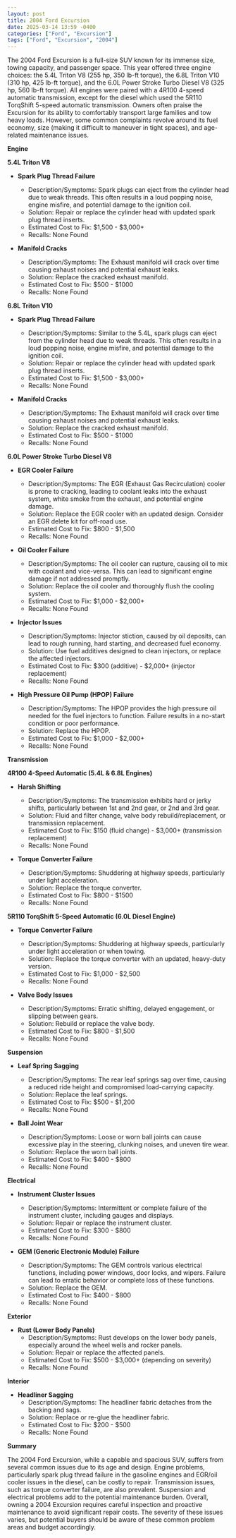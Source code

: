 ```yaml
---
layout: post
title: 2004 Ford Excursion
date: 2025-03-14 13:59 -0400
categories: ["Ford", "Excursion"]
tags: ["Ford", "Excursion", "2004"]
---
```

The 2004 Ford Excursion is a full-size SUV known for its immense size, towing capacity, and passenger space. This year offered three engine choices: the 5.4L Triton V8 (255 hp, 350 lb-ft torque), the 6.8L Triton V10 (310 hp, 425 lb-ft torque), and the 6.0L Power Stroke Turbo Diesel V8 (325 hp, 560 lb-ft torque). All engines were paired with a 4R100 4-speed automatic transmission, except for the diesel which used the 5R110 TorqShift 5-speed automatic transmission. Owners often praise the Excursion for its ability to comfortably transport large families and tow heavy loads. However, some common complaints revolve around its fuel economy, size (making it difficult to maneuver in tight spaces), and age-related maintenance issues.

**Engine**

**5.4L Triton V8**

*   **Spark Plug Thread Failure**
    *   Description/Symptoms: Spark plugs can eject from the cylinder head due to weak threads. This often results in a loud popping noise, engine misfire, and potential damage to the ignition coil.
    *   Solution: Repair or replace the cylinder head with updated spark plug thread inserts.
    *   Estimated Cost to Fix: $1,500 - $3,000+
    *   Recalls: None Found

*   **Manifold Cracks**
    *   Description/Symptoms: The Exhaust manifold will crack over time causing exhaust noises and potential exhaust leaks.
    *   Solution: Replace the cracked exhaust manifold.
    *   Estimated Cost to Fix: $500 - $1000
    *   Recalls: None Found

**6.8L Triton V10**

*   **Spark Plug Thread Failure**
    *   Description/Symptoms: Similar to the 5.4L, spark plugs can eject from the cylinder head due to weak threads. This often results in a loud popping noise, engine misfire, and potential damage to the ignition coil.
    *   Solution: Repair or replace the cylinder head with updated spark plug thread inserts.
    *   Estimated Cost to Fix: $1,500 - $3,000+
    *   Recalls: None Found

*   **Manifold Cracks**
    *   Description/Symptoms: The Exhaust manifold will crack over time causing exhaust noises and potential exhaust leaks.
    *   Solution: Replace the cracked exhaust manifold.
    *   Estimated Cost to Fix: $500 - $1000
    *   Recalls: None Found

**6.0L Power Stroke Turbo Diesel V8**

*   **EGR Cooler Failure**
    *   Description/Symptoms: The EGR (Exhaust Gas Recirculation) cooler is prone to cracking, leading to coolant leaks into the exhaust system, white smoke from the exhaust, and potential engine damage.
    *   Solution: Replace the EGR cooler with an updated design. Consider an EGR delete kit for off-road use.
    *   Estimated Cost to Fix: $800 - $1,500
    *   Recalls: None Found

*   **Oil Cooler Failure**
    *   Description/Symptoms: The oil cooler can rupture, causing oil to mix with coolant and vice-versa. This can lead to significant engine damage if not addressed promptly.
    *   Solution: Replace the oil cooler and thoroughly flush the cooling system.
    *   Estimated Cost to Fix: $1,000 - $2,000+
    *   Recalls: None Found

*   **Injector Issues**
    *   Description/Symptoms: Injector stiction, caused by oil deposits, can lead to rough running, hard starting, and decreased fuel economy.
    *   Solution: Use fuel additives designed to clean injectors, or replace the affected injectors.
    *   Estimated Cost to Fix: $300 (additive) - $2,000+ (injector replacement)
    *   Recalls: None Found

*   **High Pressure Oil Pump (HPOP) Failure**
    *   Description/Symptoms: The HPOP provides the high pressure oil needed for the fuel injectors to function. Failure results in a no-start condition or poor performance.
    *   Solution: Replace the HPOP.
    *   Estimated Cost to Fix: $1,000 - $2,000+
    *   Recalls: None Found

**Transmission**

**4R100 4-Speed Automatic (5.4L & 6.8L Engines)**

*   **Harsh Shifting**
    *   Description/Symptoms: The transmission exhibits hard or jerky shifts, particularly between 1st and 2nd gear, or 2nd and 3rd gear.
    *   Solution: Fluid and filter change, valve body rebuild/replacement, or transmission replacement.
    *   Estimated Cost to Fix: $150 (fluid change) - $3,000+ (transmission replacement)
    *   Recalls: None Found

*   **Torque Converter Failure**
    *   Description/Symptoms: Shuddering at highway speeds, particularly under light acceleration.
    *   Solution: Replace the torque converter.
    *   Estimated Cost to Fix: $800 - $1500
    *   Recalls: None Found

**5R110 TorqShift 5-Speed Automatic (6.0L Diesel Engine)**

*   **Torque Converter Failure**
    *   Description/Symptoms: Shuddering at highway speeds, particularly under light acceleration or when towing.
    *   Solution: Replace the torque converter with an updated, heavy-duty version.
    *   Estimated Cost to Fix: $1,000 - $2,500
    *   Recalls: None Found

*   **Valve Body Issues**
    *   Description/Symptoms: Erratic shifting, delayed engagement, or slipping between gears.
    *   Solution: Rebuild or replace the valve body.
    *   Estimated Cost to Fix: $800 - $1,500
    *   Recalls: None Found

**Suspension**

*   **Leaf Spring Sagging**
    *   Description/Symptoms: The rear leaf springs sag over time, causing a reduced ride height and compromised load-carrying capacity.
    *   Solution: Replace the leaf springs.
    *   Estimated Cost to Fix: $500 - $1,200
    *   Recalls: None Found

*   **Ball Joint Wear**
    *   Description/Symptoms: Loose or worn ball joints can cause excessive play in the steering, clunking noises, and uneven tire wear.
    *   Solution: Replace the worn ball joints.
    *   Estimated Cost to Fix: $400 - $800
    *   Recalls: None Found

**Electrical**

*   **Instrument Cluster Issues**
    *   Description/Symptoms: Intermittent or complete failure of the instrument cluster, including gauges and displays.
    *   Solution: Repair or replace the instrument cluster.
    *   Estimated Cost to Fix: $300 - $800
    *   Recalls: None Found

*   **GEM (Generic Electronic Module) Failure**
    *   Description/Symptoms: The GEM controls various electrical functions, including power windows, door locks, and wipers. Failure can lead to erratic behavior or complete loss of these functions.
    *   Solution: Replace the GEM.
    *   Estimated Cost to Fix: $400 - $800
    *   Recalls: None Found

**Exterior**

*   **Rust (Lower Body Panels)**
    *   Description/Symptoms: Rust develops on the lower body panels, especially around the wheel wells and rocker panels.
    *   Solution: Repair or replace the affected panels.
    *   Estimated Cost to Fix: $500 - $3,000+ (depending on severity)
    *   Recalls: None Found

**Interior**

*   **Headliner Sagging**
    *   Description/Symptoms: The headliner fabric detaches from the backing and sags.
    *   Solution: Replace or re-glue the headliner fabric.
    *   Estimated Cost to Fix: $200 - $500
    *   Recalls: None Found

**Summary**

The 2004 Ford Excursion, while a capable and spacious SUV, suffers from several common issues due to its age and design. Engine problems, particularly spark plug thread failure in the gasoline engines and EGR/oil cooler issues in the diesel, can be costly to repair. Transmission issues, such as torque converter failure, are also prevalent. Suspension and electrical problems add to the potential maintenance burden. Overall, owning a 2004 Excursion requires careful inspection and proactive maintenance to avoid significant repair costs. The severity of these issues varies, but potential buyers should be aware of these common problem areas and budget accordingly.

